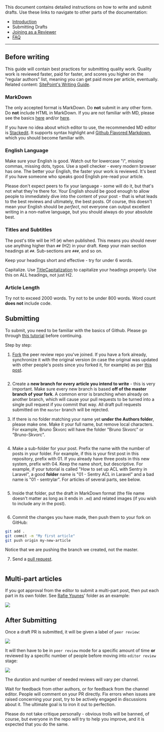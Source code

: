 This document contains detailed instructions on how to write and submit drafts. Use these links to navigate to other parts of the documentation:

- [Introduction](http://www.sitepoint.com/introduction-to-sitepoints-peer-review/)
- Submitting Drafts
- [Joining as a Reviewer](http://www.sitepoint.com/becoming-sitepoints-peer-reviewer-how-and-why/)
- [FAQ](http://www.sitepoint.com/sitepoints-peer-review-faq/)

---

## Before writing

This guide will contain best practices for submitting quality work. Quality work is reviewed faster, paid for faster, and scores you higher on the "regular authors" list, meaning you can get paid more per article, eventually. Related content: [SitePoint's Writing Guide](http://www.sitepoint.com/writing-guidelines/).

### MarkDown

The only accepted format is MarkDown. Do **not** submit in any other form. Do **not** include HTML in MarkDown. If you are not familiar with MD, please see the basics [here](http://markdowntutorial.com/) and/or [here](https://guides.github.com/features/mastering-markdown).

If you have no idea about which editor to use, the recommended MD editor is [Stackedit](https://stackedit.io/editor). It supports syntax highlight and [Github Flavored Markdown](https://help.github.com/articles/github-flavored-markdown/), which you should become familiar with.

### English Language

Make sure your English is good. Watch out for lowercase "i", missing commas, missing dots, typos. Use a spell checker - every modern browser has one. The better your English, the faster your work is reviewed. It's best if you have someone who speaks good English pre-read your article.

Please don't expect peers to fix your language - some will do it, but that's not what they're there for. Your English should be good enough to allow people to immediately dive into the content of your post - that is what leads to the best reviews and ultimately, the best posts. Of course, this doesn't mean your English should be *perfect*, not everyone can output excellent writing in a non-native language, but you should always do your absolute best.

### Titles and Subtitles

The post's title will be H1 (`#`) when published. This means you should never use anything higher than `##` (H2) in your draft. Keep your main section headings at `##`. Sub-sections are `###`, and so on.

Keep your headings short and effective - try for under 6 words.

Capitalize. Use [TitleCapitalization](http://titlecapitalization.com) to capitalize your headings properly. Use this on ALL headings, not just H2.

### Article Length

Try not to exceed 2000 words. Try not to be under 800 words. Word count **does not** include code.

## Submitting

To submit, you need to be familiar with the basics of Github. Please go through [this tutorial](https://guides.github.com/activities/hello-world) before continuing.

Step by step:

1. [Fork](https://guides.github.com/activities/forking) the peer review repo you've joined. If you have a fork already, synchronize it with the original version (in case the original was updated with other people's posts since you forked it, for example) as per [this post](https://help.github.com/articles/syncing-a-fork/).

	<img data-gifffer="http://www.sitepoint.com/wp-content/uploads/2015/06/1434739145peers-forking.gif" />

2. Create a **new branch for every article you intend to write** - this is very important. Make sure every new branch is based **off of the master branch of your fork**. A common error is branching when already on another branch, which will cause your pull requests to be turned into a single pull request if you commit that way. All draft pull requests submitted on the `master` branch will be rejected.

	<script type="text/javascript" src="https://asciinema.org/a/21683.js" id="asciicast-21683" async></script>

3. If there is no folder matching your name yet **under the Authors folder**, please make one. Make it your full name, but remove local characters. For example, Bruno Škvorc will have the folder "Bruno Skvorc" or "Bruno-Skvorc".

	<img data-gifffer="http://www.sitepoint.com/wp-content/uploads/2015/06/1434742814peers-author-folder.gif" />

4. Make a sub-folder for your post. Prefix the name with the number of posts in your folder. For example, if this is your first post in this repository, prefix with 01. If you already have three posts in this new system, prefix with 04. Keep the name short, but descriptive. For example, if your tutorial is called "How to set up ACL with Sentry in Laravel", a good **folder** name is "01 - Sentry ACL in Laravel" and a bad name is "01 - sentrylar". For articles of several parts, see below.

	<img data-gifffer="http://www.sitepoint.com/wp-content/uploads/2015/06/1434742805peers-article-folder.gif" />

5. Inside that folder, put the draft in MarkDown format (the file name doesn't matter as long as it ends in `.md`) and related images (if you wish to include any in the post).

	<img data-gifffer="http://www.sitepoint.com/wp-content/uploads/2015/06/1434742797peers-article-draft.gif" />

6. Commit the changes you have made, then push them to your fork on GitHub:

```bash
git add .
git commit -m "My first article"
git push origin my-new-article
```

Notice that we are pushing the branch we created, not the master.

7. Send a [pull request](https://help.github.com/articles/using-pull-requests/).

	<img data-gifffer="http://www.sitepoint.com/wp-content/uploads/2015/06/1434743210peers-example-pr.gif" />

## Multi-part articles

If you got approval from the editor to submit a multi-part post, then put each part in its own folder. See [Rafie Younes](http://www.sitepoint.com/author/yrafie/)' folder as an example:

![](http://www.sitepoint.com/wp-content/uploads/2015/05/1433237933Screenshot-2015-06-02-11.38.22.png)

## After Submitting

Once a draft PR is submitted, it will be given a label of `peer review`:

![](http://www.sitepoint.com/wp-content/uploads/2015/06/1433238647Screenshot-2015-06-02-11.50.35.png)

It will then have to be in `peer review` mode for a specific amount of time **or** reviewed by a specific number of people before moving into `editor review` stage:

![](http://www.sitepoint.com/wp-content/uploads/2015/06/1433238787Screenshot-2015-06-02-11.52.48.png)

The duration and number of needed reviews will vary per channel.

Wait for feedback from other authors, or for feedback from the channel editor. People will comment on your PR directly. Fix errors when issues are raised concerning your post, try to be actively engaged in discussions about it. The ultimate goal is to iron it out to perfection.

Please do not take critique personally - obvious trolls will be banned, of course, but everyone in the repo will try to help you improve, and it is expected that you do the same.

<script src="http://dab1nmslvvntp.cloudfront.net/wp-content/uploads/2015/06/1434812097gifffer.min_.js"></script><script>window.onload=function() {Gifffer();}</script>

